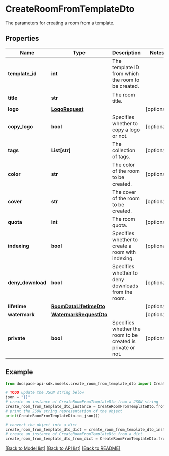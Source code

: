 # CreateRoomFromTemplateDto
The parameters for creating a room from a template.

## Properties

Name | Type | Description | Notes
------------ | ------------- | ------------- | -------------
**template_id** | **int** | The template ID from which the room to be created. | 
**title** | **str** | The room title. | 
**logo** | [**LogoRequest**](LogoRequest.md) |  | [optional] 
**copy_logo** | **bool** | Specifies whether to copy a logo or not. | [optional] 
**tags** | **List[str]** | The collection of tags. | [optional] 
**color** | **str** | The color of the room to be created. | [optional] 
**cover** | **str** | The cover of the room to be created. | [optional] 
**quota** | **int** | The room quota. | [optional] 
**indexing** | **bool** | Specifies whether to create a room with indexing. | [optional] 
**deny_download** | **bool** | Specifies whether to deny downloads from the room. | [optional] 
**lifetime** | [**RoomDataLifetimeDto**](RoomDataLifetimeDto.md) |  | [optional] 
**watermark** | [**WatermarkRequestDto**](WatermarkRequestDto.md) |  | [optional] 
**private** | **bool** | Specifies whether the room to be created is private or not. | [optional] 

## Example

```python
from docspace-api-sdk.models.create_room_from_template_dto import CreateRoomFromTemplateDto

# TODO update the JSON string below
json = "{}"
# create an instance of CreateRoomFromTemplateDto from a JSON string
create_room_from_template_dto_instance = CreateRoomFromTemplateDto.from_json(json)
# print the JSON string representation of the object
print(CreateRoomFromTemplateDto.to_json())

# convert the object into a dict
create_room_from_template_dto_dict = create_room_from_template_dto_instance.to_dict()
# create an instance of CreateRoomFromTemplateDto from a dict
create_room_from_template_dto_from_dict = CreateRoomFromTemplateDto.from_dict(create_room_from_template_dto_dict)
```
[[Back to Model list]](../README.md#documentation-for-models) [[Back to API list]](../README.md#documentation-for-api-endpoints) [[Back to README]](../README.md)



